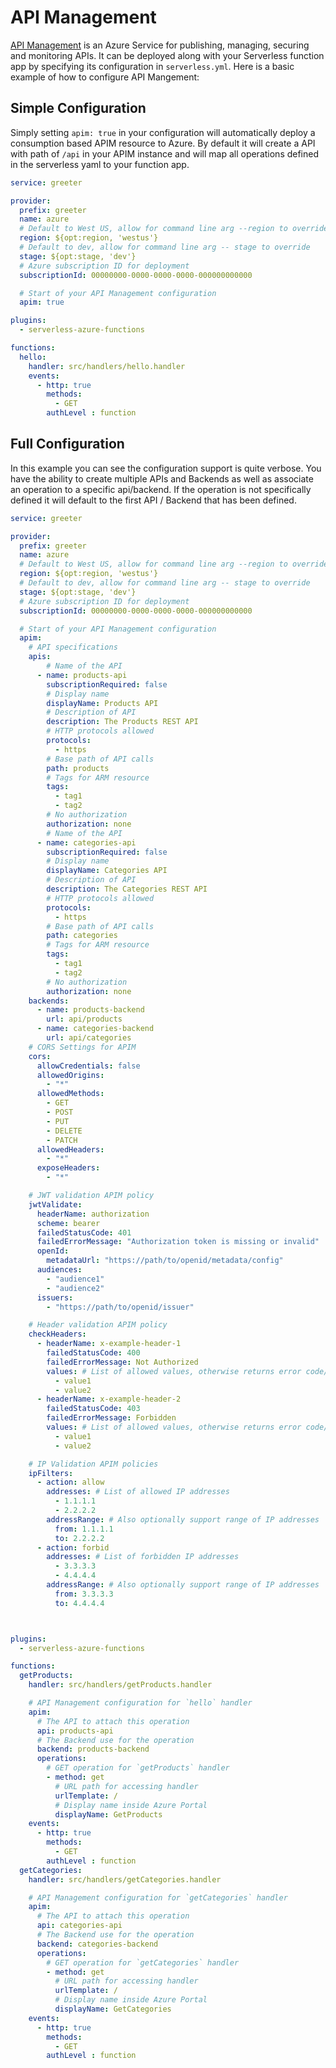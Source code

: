 # API Management

[API Management](https://azure.microsoft.com/en-us/services/api-management/) is an Azure Service for publishing, managing, securing and monitoring APIs. It can be deployed along with your Serverless function app by specifying its configuration in `serverless.yml`. Here is a basic example of how to configure API Mangement:

## Simple Configuration
Simply setting `apim: true` in your configuration will automatically deploy a consumption based APIM resource to Azure.  By default it will create a API with path of `/api` in your APIM instance and will map all operations defined in the serverless yaml to your function app.

```yaml
service: greeter

provider:
  prefix: greeter
  name: azure
  # Default to West US, allow for command line arg --region to override
  region: ${opt:region, 'westus'}
  # Default to dev, allow for command line arg -- stage to override
  stage: ${opt:stage, 'dev'}
  # Azure subscription ID for deployment
  subscriptionId: 00000000-0000-0000-0000-000000000000

  # Start of your API Management configuration
  apim: true

plugins:
  - serverless-azure-functions

functions:
  hello:
    handler: src/handlers/hello.handler
    events:
      - http: true
        methods:
          - GET
        authLevel : function
```

## Full Configuration
In this example you can see the configuration support is quite verbose.  You have the ability to create multiple APIs and Backends as well as associate an operation to a specific api/backend.  If the operation is not specifically defined it will default to the first API / Backend that has been defined.
```yaml
service: greeter

provider:
  prefix: greeter
  name: azure
  # Default to West US, allow for command line arg --region to override
  region: ${opt:region, 'westus'}
  # Default to dev, allow for command line arg -- stage to override
  stage: ${opt:stage, 'dev'}
  # Azure subscription ID for deployment
  subscriptionId: 00000000-0000-0000-0000-000000000000

  # Start of your API Management configuration
  apim:
    # API specifications
    apis:
        # Name of the API
      - name: products-api
        subscriptionRequired: false
        # Display name
        displayName: Products API
        # Description of API
        description: The Products REST API
        # HTTP protocols allowed
        protocols:
          - https
        # Base path of API calls
        path: products
        # Tags for ARM resource
        tags:
          - tag1
          - tag2
        # No authorization
        authorization: none
        # Name of the API
      - name: categories-api
        subscriptionRequired: false
        # Display name
        displayName: Categories API
        # Description of API
        description: The Categories REST API
        # HTTP protocols allowed
        protocols:
          - https
        # Base path of API calls
        path: categories
        # Tags for ARM resource
        tags:
          - tag1
          - tag2
        # No authorization
        authorization: none
    backends:
      - name: products-backend
        url: api/products
      - name: categories-backend
        url: api/categories
    # CORS Settings for APIM
    cors:
      allowCredentials: false
      allowedOrigins:
        - "*"
      allowedMethods:
        - GET
        - POST
        - PUT
        - DELETE
        - PATCH
      allowedHeaders:
        - "*"
      exposeHeaders:
        - "*"

    # JWT validation APIM policy
    jwtValidate:
      headerName: authorization
      scheme: bearer
      failedStatusCode: 401
      failedErrorMessage: "Authorization token is missing or invalid"
      openId:
        metadataUrl: "https://path/to/openid/metadata/config"
      audiences:
        - "audience1"
        - "audience2"
      issuers:
        - "https://path/to/openid/issuer"

    # Header validation APIM policy
    checkHeaders:
      - headerName: x-example-header-1
        failedStatusCode: 400
        failedErrorMessage: Not Authorized
        values: # List of allowed values, otherwise returns error code/message
          - value1
          - value2
      - headerName: x-example-header-2
        failedStatusCode: 403
        failedErrorMessage: Forbidden
        values: # List of allowed values, otherwise returns error code/message
          - value1
          - value2

    # IP Validation APIM policies
    ipFilters:
      - action: allow
        addresses: # List of allowed IP addresses
          - 1.1.1.1
          - 2.2.2.2
        addressRange: # Also optionally support range of IP addresses
          from: 1.1.1.1
          to: 2.2.2.2
      - action: forbid
        addresses: # List of forbidden IP addresses
          - 3.3.3.3
          - 4.4.4.4
        addressRange: # Also optionally support range of IP addresses
          from: 3.3.3.3
          to: 4.4.4.4



plugins:
  - serverless-azure-functions

functions:
  getProducts:
    handler: src/handlers/getProducts.handler

    # API Management configuration for `hello` handler
    apim:
      # The API to attach this operation
      api: products-api
      # The Backend use for the operation
      backend: products-backend
      operations:
        # GET operation for `getProducts` handler
        - method: get
          # URL path for accessing handler
          urlTemplate: /
          # Display name inside Azure Portal
          displayName: GetProducts
    events:
      - http: true
        methods:
          - GET
        authLevel : function
  getCategories:
    handler: src/handlers/getCategories.handler

    # API Management configuration for `getCategories` handler
    apim:
      # The API to attach this operation
      api: categories-api
      # The Backend use for the operation
      backend: categories-backend
      operations:
        # GET operation for `getCategories` handler
        - method: get
          # URL path for accessing handler
          urlTemplate: /
          # Display name inside Azure Portal
          displayName: GetCategories
    events:
      - http: true
        methods:
          - GET
        authLevel : function
```
